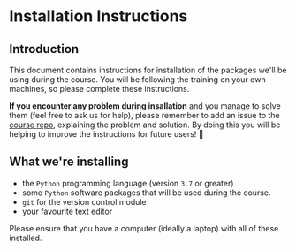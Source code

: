 # Installation Instructions

## Introduction

This document contains instructions for installation of the packages we'll be using during the course.
You will be following the training on your own machines, so please complete these instructions.

**If you encounter any problem during insallation** and you manage to solve them (feel free to ask us for help), please remember to add an issue to the [course repo](https://github.com/alan-turing-institute/rsd-engineeringcourse), explaining the problem and solution.
By doing this you will be helping to improve the instructions for future users! :tada:

## What we're installing

* the `Python` programming language (version `3.7` or greater)
* some `Python` software packages that will be used during the course.
* `git` for the version control module
* your favourite text editor

Please ensure that you have a computer (ideally a laptop) with all of these installed.

